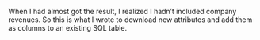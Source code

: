 When I had almost got the result, I realized I hadn’t included company revenues. 
So this is what I wrote to download new attributes and add them as columns to an existing SQL table.
